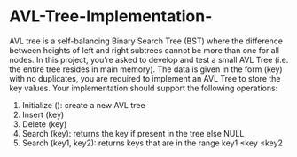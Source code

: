 # AVL-Tree-Implementation-

AVL tree is a self-balancing Binary Search Tree (BST) where the difference
between heights of left and right subtrees cannot be more than one for all
nodes. In this project, you’re asked to develop and test a small AVL Tree (i.e.
the entire tree resides in main memory). The data is given in the form (key)
with no duplicates, you are required to implement an AVL Tree to store the key
values. Your implementation should support the following operations:
1. Initialize (): create a new AVL tree
2. Insert (key)
3. Delete (key)
4. Search (key): returns the key if present in the tree else NULL
5. Search (key1, key2): returns keys that are in the range key1 ≤key ≤key2
